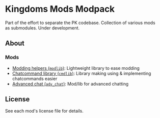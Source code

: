 # Kingdoms Mods Modpack

Part of the effort to separate the PK codebase. Collection of various mods as submodules. Under development.

## About

### Mods

* [Modding helpers (`modlib`)](https://github.com/appgurueu/modlib): Lightweight library to ease modding
* [Chatcommand library (`cmdlib`)](https://github.com/appgurueu/cmdlib): Library making using & implementing chatcommands easier
* [Advanced chat (`adv_chat`)](https://github.com/appgurueu/adv_chat): Mod/lib for advanced chatting

## License

See each mod's license file for details.
